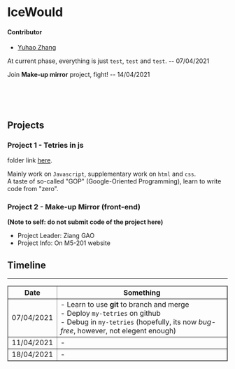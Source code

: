 # IceWould

#### Contributor

- [Yuhao Zhang](mailto:yuhao.zhang98@gmail.com)

At current phase, everything is just `test`, `test` and `test`. -- 07/04/2021  

Join **Make-up mirror** project, fight! -- 14/04/2021  

<br><br><br>

## Projects
### Project 1 - Tetries in js

folder link [here](Project01).  

Mainly work on `Javascript`, supplementary work on `html` and `css`.  
A taste of so-called "GOP" (Google-Oriented Programming), learn to write code from "zero".  

### Project 2 - Make-up Mirror (front-end)

**(Note to self: do not submit code of the project here)**
- Project Leader: Ziang GAO
- Project Info: On M5-201 website



## Timeline
---

<table border = '1'>
	<tr>
		<th>Date</th>
		<th>Something</th>
	</tr>
	<tr>
		<td>07/04/2021</td>
		<td>
			- Learn to use <b>git</b> to branch and merge <br>
			- Deploy <code>my-tetries</code> on github  <br>
			- Debug in <code>my-tetries</code> (hopefully, its now <i>bug-free</i>, however, not elegent enough)
		</td>
	</tr>
	<tr>
		<td>11/04/2021</td>
		<td>
			- 
		</td>
	</tr>
	<tr>
		<td>18/04/2021</td>
		<td>
			- 
		</td>
	</tr>
</table>
